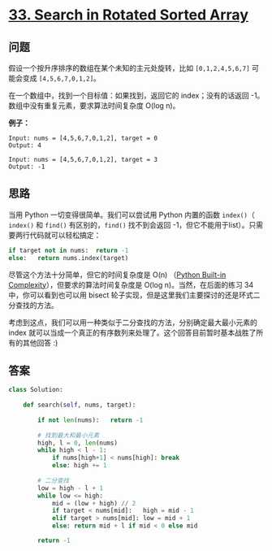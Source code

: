 # [33. Search in Rotated Sorted Array](https://leetcode.com/problems/search-in-rotated-sorted-array/)

## 问题

假设一个按升序排序的数组在某个未知的主元处旋转，比如 `[0,1,2,4,5,6,7]` 可能会变成 `[4,5,6,7,0,1,2]`。

在一个数组中，找到一个目标值：如果找到，返回它的 index；没有的话返回 -1。数组中没有重复元素，要求算法时间复杂度 O(log n)。

**例子：**

```
Input: nums = [4,5,6,7,0,1,2], target = 0
Output: 4

Input: nums = [4,5,6,7,0,1,2], target = 3
Output: -1
```

## 思路

当用 Python 一切变得很简单。我们可以尝试用 Python 内置的函数 `index()`（ `index()` 和 `find()` 有区别的，`find()` 找不到会返回 -1，但它不能用于list）。只需要两行代码就可以轻松搞定：

```python
if target not in nums:  return -1
else:   return nums.index(target)
```

尽管这个方法十分简单，但它的时间复杂度是 O(n) （[Python Built-in Complexity](https://wiki.python.org/moin/TimeComplexity)），但要求的算法时间复杂度是 O(log n)。当然，在后面的练习 34 中，你可以看到也可以用 bisect 轮子实现，但是这里我们主要探讨的还是环式二分查找的方法。

考虑到这点，我们可以用一种类似于二分查找的方法，分别确定最大最小元素的 index 就可以当成一个真正的有序数列来处理了。这个回答目前暂时基本战胜了所有的其他回答 :)

## 答案

```python
class Solution:
    
    def search(self, nums, target):
        
        if not len(nums):   return -1
        
        # 找到最大和最小元素
        high, l = 0, len(nums)
        while high < l - 1:
            if nums[high+1] < nums[high]: break 
            else: high += 1
        
        # 二分查找
        low = high - l + 1
        while low <= high:
            mid = (low + high) // 2
            if target < nums[mid]:   high = mid - 1
            elif target > nums[mid]: low = mid + 1
            else: return mid + l if mid < 0 else mid

        return -1
```
